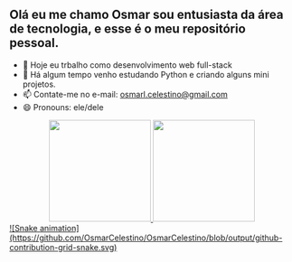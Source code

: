 ## Olá eu me chamo Osmar sou entusiasta da área de tecnologia, e esse é o meu repositório pessoal.

- 🔭 Hoje eu trbalho como desenvolvimento web full-stack
- 🌱 Há algum tempo venho estudando Python e criando alguns mini projetos.
- 📫 Contate-me no e-mail: osmarl.celestino@gmail.com
- 😄 Pronouns: ele/dele

<div align="center">
  <a href="https://www.linkedin.com/in/osmar-celestino/">
  <img height="180em" src="https://github-readme-stats.vercel.app/api?username=OsmarCelestino&show_icons=true&theme=dracula&include_all_commits=true&count_private=true"/>
  <img height="180em" src="https://github-readme-stats.vercel.app/api/top-langs/?username=OsmarCelestino&layout=compact&langs_count=7&theme=dracula"/>
</div>
<div>
   ![Snake animation](https://github.com/OsmarCelestino/OsmarCelestino/blob/output/github-contribution-grid-snake.svg)
</div>
